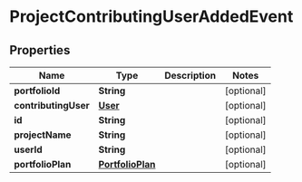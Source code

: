 
# ProjectContributingUserAddedEvent

## Properties
Name | Type | Description | Notes
------------ | ------------- | ------------- | -------------
**portfolioId** | **String** |  |  [optional]
**contributingUser** | [**User**](User.md) |  |  [optional]
**id** | **String** |  |  [optional]
**projectName** | **String** |  |  [optional]
**userId** | **String** |  |  [optional]
**portfolioPlan** | [**PortfolioPlan**](PortfolioPlan.md) |  |  [optional]




